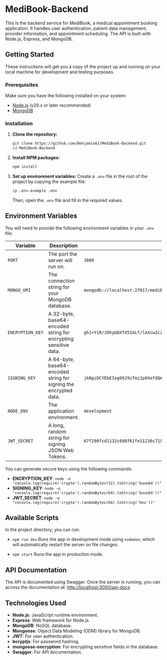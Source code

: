 # MediBook-Backend

This is the backend service for MediBook, a medical appointment booking application. It handles user authentication, patient data management, provider information, and appointment scheduling. The API is built with Node.js, Express, and MongoDB.

## Getting Started

These instructions will get you a copy of the project up and running on your local machine for development and testing purposes.

### Prerequisites

Make sure you have the following installed on your system:

- [Node.js](https://nodejs.org/) (v20.x or later recommended)
- [MongoDB](https://www.mongodb.com/try/download/community)

### Installation

1.  **Clone the repository:**
    ```sh
    git clone https://github.com/BenjaminAJ/MediBook-Backend.git
    cd MediBook-Backend
    ```

2.  **Install NPM packages:**
    ```sh
    npm install
    ```

3.  **Set up environment variables:**
    Create a `.env` file in the root of the project by copying the example file:
    ```sh
    cp .env.example .env
    ```
    Then, open the `.env` file and fill in the required values.

## Environment Variables

You will need to provide the following environment variables in your `.env` file:

| Variable         | Description                                                                 | Example                                                                                          |
| ---------------- | --------------------------------------------------------------------------- | ------------------------------------------------------------------------------------------------ |
| `PORT`           | The port the server will run on.                                            | `3000`                                                                                           |
| `MONGO_URI`      | The connection string for your MongoDB database.                            | `mongodb://localhost:27017/mediBook`                                                             |
| `ENCRYPTION_KEY` | A 32-byte, base64-encoded string for encrypting sensitive data.             | `gh1+YiR/JOhyGDXTd5IALf/lAXcwZc2TYXPmJo0AgSg=`                                                    |
| `SIGNING_KEY`    | A 64-byte, base64-encoded string for signing the encrypted data.            | `jkNgiDCYEbEIog09J9zfmz2p0XefdQm9XYrFsd7LeyuQN/+quiOYcA/weweuVgba6KRL9qDLXoSN5AAjI1FL4g==` |
| `NODE_ENV`       | The application environment.                                                | `development`                                                                                    |
| `JWT_SECRET`     | A long, random string for signing JSON Web Tokens.                          | `67f298fcd1132c688f61fe11236c7194355384e92340a75be502041e4978628dd758f03b48b04c970e4bfcfe79dd2204774cc56d62268909b82f79aac72f9230` |

You can generate secure keys using the following commands:
- **ENCRYPTION_KEY**: `node -e "console.log(require('crypto').randomBytes(32).toString('base64'))"`
- **SIGNING_KEY**: `node -e "console.log(require('crypto').randomBytes(64).toString('base64'))"`
- **JWT_SECRET**: `node -e "console.log(require('crypto').randomBytes(64).toString('hex'))"`

## Available Scripts

In the project directory, you can run:

-   `npm run dev`
    Runs the app in development mode using `nodemon`, which will automatically restart the server on file changes.

-   `npm start`
    Runs the app in production mode.

## API Documentation

The API is documented using Swagger. Once the server is running, you can access the documentation at:
[http://localhost:3000/api-docs](http://localhost:3000/api-docs)

## Technologies Used

-   **Node.js**: JavaScript runtime environment.
-   **Express**: Web framework for Node.js.
-   **MongoDB**: NoSQL database.
-   **Mongoose**: Object Data Modeling (ODM) library for MongoDB.
-   **JWT**: For user authentication.
-   **bcryptjs**: For password hashing.
-   **mongoose-encryption**: For encrypting sensitive fields in the database.
-   **Swagger**: For API documentation.
